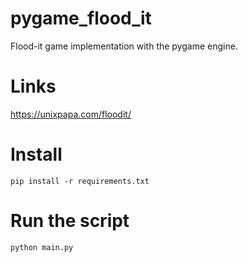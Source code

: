 # pygame_flood_it
Flood-it game implementation with the pygame engine. 

# Links
https://unixpapa.com/floodit/

# Install
```shell
pip install -r requirements.txt
```

# Run the script 
```bash
python main.py
```